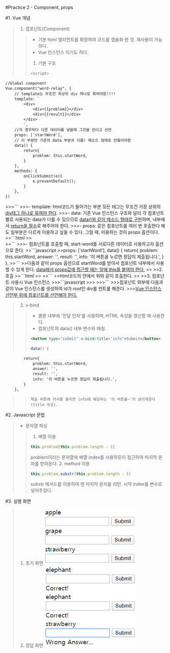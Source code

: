 #Practice 2 - Component, props

#1. Vue 개념
>1. 컴포넌트(Component)
>>- 기본 html 엘리먼트를 확장하여 코드를 캡슐화 한 것. 재사용이 가능하다.
>>- Vue 인스턴스 이기도 하다.
>>1. 기본 구조
>>```javascript
>><script>
    //Global component
    Vue.component("word-relay", {
        // template는 무조건 최상의 div 하나로 묶여야함!!!!
        template: `
            <div>
                <div>{{problem}}</div>
                <div>{{result}}</div>
            </div>
            `,
        //각 경우마다 다른 데이터를 넣을때 그것을 쓴다고 선언
        props: ['startWord'],
        // 이 부분만 기존의 data 부분과 다름! 메소드 형태로 만들어야함
        data() {
            return{
                problem: this.startWord,
            }
        },
        methods: {
            onClickSubmit(e){
                e.preventDefault();
            }
        },
    })
</script>
>>>```
>>>- template: html코드가 들어가는 부분 모든 태그는 무조건 가장 상위의 <u>div태그 하나로 묶여야 한다</u>.
>>>- data: 기존 Vue 인스턴스 구조와 달리 각 컴포넌트 별로 사용되는 data가 다를 수 있으므로 <u>data()와 같이 메소드 형태로 구현</u>하며, 내부에서 <u>return을 필수</u>로 해주어야 한다.
>>>- props: 같은 컴포넌트를 여러 번 호출한다 해도 일부분은 다르게 이용하고 싶을 수 있다. 그럴 때, 이용하는 것이 props 옵션이다.
>>```html
>><div id="root">
    <word-relay start-word="apple"></word-relay>
    <word-relay start-word="grape"></word-relay>
    <word-relay start-word="strawberry"></word-relay>
</div>
>>```
>>>- 컴포넌트를 호출할 때, start-word를 서로다른 데이터로 사용하고자 옵션으로 준다.
>>```javascript
>>props: ['startWord'],
data() {
            return{
                problem: this.startWord,
                answer: '',
                result: '',
                info: '이 버튼을 누르면 정답이 제출됩니다.',
            }
        },
>>```
>>다음과 같이 props 옵션으로 startWord를 받아서 컴포넌트 내부에서 사용할 수 있게 한다. <u>data애서 props값에 접근할 때는 앞에 this를 붙여야 한다.</u>
>>
>>2. 호출
>>```html
>><word-relay></word-relay>
>>```
>>html코드의 안에서 위와 같이 호출한다.
>>
>>3. 컴포넌트 사용시 Vue 인스턴스
>>>```javascript
>>><script>
    const app = new Vue({
        el: "#root",
    });
</script>
>>>```
>>>컴포넌트 외부에 다음과 같이 Vue 인스턴스를 생성하여 id가 root인 div를 컨트롤 해준다.
>>><u>Vue 인스턴스 선언부 위에 컴포넌트를 선언해야 한다.</u>

>2. v-bind
>>- 콜론 내부에 '전달 인자'를 사용하며, HTML 속성을 갱신할 때 사용한다.
>>- 컴포넌트의 data() 내부 변수와 매칭.
>>```html
>><button type="submit" v-bind:title="info">Submit</button>
>>```
>>```javascript
>>data() {
            return{
                problem: this.startWord,
                answer: '',
                result: '',
                info: '이 버튼을 누르면 정답이 제출됩니다.',
            }
        },
>>```
>>제출 버튼에 커서를 올리면 info에 해당하는 '이 버튼을~'이 보이게한다(title 속성).


#2. Javascript 문법
>- 문자열 파싱
>>1. 배열 이용
>>```javascript
>>this.problem[this.problem.length - 1]
>>```
>>problem이라는 문자열에 배열 index를 사용하듯이 접근하여 마지막 문자를 받아온다.
>>2. method 이용
>>```javascript
>>this.problem.substr(this.problem.length - 1)
>>```
>>substr 메서드를 이용하여 맨 마지막 문자를 리턴. 시작 index를 변수로 넣어주었다.


#3. 실행 화면
>1. 초기 화면
>![initial](./initial.png)
>2. 정답 화면
>![correct](./result.png)